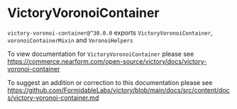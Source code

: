 # VictoryVoronoiContainer

`victory-voronoi-container@^30.0.0` exports `VictoryVoronoiContainer`, `voronoiContainerMixin` and `VoronoiHelpers`

To view documentation for `VictoryVoronoiContainer` please see https://commerce.nearform.com/open-source/victory/docs/victory-voronoi-container

To suggest an addition or correction to this documentation please see https://github.com/FormidableLabs/victory/blob/main/docs/src/content/docs/victory-voronoi-container.md

